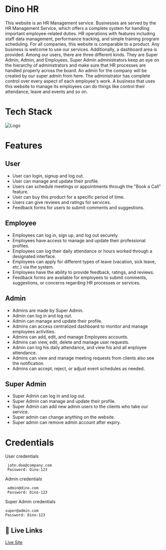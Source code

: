 # Dino HR

This website is an HR Management service. Businesses are served by the HR Management Service, which offers a complete system for handling important employee-related duties. HR operations with features including staff data management, performance tracking, and simple training program scheduling. For all companies, this website is comparable to a product. Any business is welcome to use our services. Additionally, a dashboard area is provided. Among our users, there are three different kinds. They are Super Admin, Admin, and Employees. Super Admin administrators keep an eye on the hierarchy of administrators and make sure that HR processes are handled properly across the board. An admin for the company will be created by our super admin from here. The administrator has complete control over every aspect of each employee's work. A business that uses this website to manage its employees can do things like control their attendance, leave and events and so on.

# Tech Stack
![Logo]()


# Features
## User

- User can login, signup and log out.
- User can manage and update their profile.
- Users can schedule meetings or appointments through the "Book a Call" feature.
- User can buy this product for a specific period of time.
- Users can give reviews and ratings for services.
- Feedback forms for users to submit comments and suggestions.


## Employee

- Employees can log in, sign up, and log out securely.
- Employees have access to manage and update their professional profiles.
- Employees can log their daily attendance or hours worked through a designated interface.
- Employees can apply for different types of leave (vacation, sick leave, etc.) via the system.
- Employees have the ability to provide feedback, ratings, and reviews.
- Feedback forms are available for employees to submit comments, suggestions, or concerns regarding HR processes or services.

## Admin

- Admins are  made by Super Admin.
- Admin can log in and log out.
- Admin can manage and update their profile.
- Admins can access centralized dashboard to monitor and manage employees activities.
- Admins can add, edit, and manage Employees accounts.
- Admins can view, edit, delete and manage user requests.
- Admin can log his daily attendance, and view his and all enployee attendance.
- Admins can view and manage meeting requests from clients also see the notification.
- Admins can accept, reject, or adjust event schedules as needed.

## Super Admin
- Super Admin can log in and log out.
- Super Admin can manage and update their profile.
- Super Admin can add new admin users to the clients who take our service.
- Super admin can change anything on the website.
- Super admin can remove admin account after expiry.

# Credentials

User credentials

```
 john.doe@company.com
 Password: Dino-123
```
Admin credentials

```
 admin@dino.com
 Password: Dino-123
```
Super Admin credentials

```
super@admin.com
Password: Dino-123
```

## 🔗 Live Links

[Live Site](https://dino-hr.vercel.app/)
